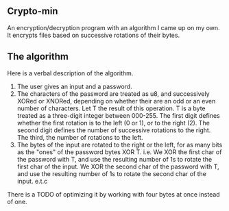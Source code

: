 ## Crypto-min
An encryption/decryption program with an algorithm I came up on my own.
It encrypts files based on successive rotations of their bytes.

## The algorithm
Here is a verbal description of the algorithm.

1. The user gives an input and a password.
2. The characters of the password are treated as u8, and successively
        XORed or XNORed, depending on whether their are an odd or an even number of characters.
        Let T the result of this operation.
        T is a byte treated as a three-digit integer between 000-255.
        The first digit defines whether the first rotation is to the left (0 or 1), or to the right (2).
        The second digit defines the number of successive rotations to the right. The third, the number
        of rotations to the left.
3. The bytes of the input are rotated to the right or the left, for as many bits as the "ones" of the password bytes XOR T.
        i.e. We XOR the first char of the password with T, and use the resulting number of 1s to rotate the first char of the input.
             We XOR the second char of the password with T, and use the resulting number of 1s to rotate the second char of the input.
             e.t.c

There is a TODO of optimizing it by working with four bytes at once instead of one.



